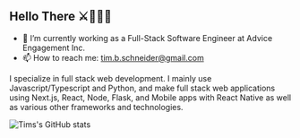 ## Hello There ⚔️🧔🏼👘

- 🔭 I’m currently working as a Full-Stack Software Engineer at Advice Engagement Inc.
- 📫 How to reach me: tim.b.schneider@gmail.com

I specialize in full stack web development. I mainly use Javascript/Typescript and Python, and make full stack web applications using Next.js, React, Node, Flask, and Mobile apps with React Native as well as various other frameworks and technologies.


![Tims's GitHub stats](https://github-readme-stats.vercel.app/api?username=Tasselhat&theme=swift&show_icons=true&count_private=true&hide_rank=true) <br>


<!--

[![wakatime](https://wakatime.com/badge/user/21675c93-8fbf-415d-99d9-b7a584538f36.svg)](https://wakatime.com/@21675c93-8fbf-415d-99d9-b7a584538f36)

### Languages & Tools
<a href="https://developer.mozilla.org/en-US/docs/Web/JavaScript" target="_blank"> <img align="left" alt="Javascript" width="26px" src=""/> </a>
<a href="https://www.python.org" target="_blank"> <img align="left" alt="Python" width="26px" src=""/> </a>
<a href="https://www.typescriptlang.org/" target="_blank"> <img align="left" alt="Typescript" width="26px" src=""/> </a>
<a href="https://git-scm.com/" target="_blank"> <img align="left" alt="git" width="26px" src=""/> </a>
<img align="left" alt="GitHub" width="26px" src="" />

<br>

### Softwares 
/>
